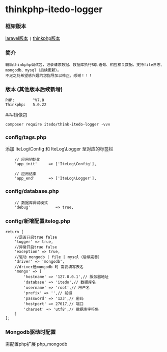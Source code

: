 # thinkphp-itedo-logger

### 框架版本
<a href="https://github.com/hzp0szl/itedo-logger">laravel版本</a>
` | `
<a href="https://github.com/hzp0szl/think-itedo-logger">thinkphp版本</a>

### 简介
	辅助thinkphp调试包，记录请求数据、数据库执行SQL语句、相应相关数据。支持file日志、mongodb、mysql（后续更新）。
	不足之处希望感兴趣的您指导加以修正。感谢！！！

### 版本 (其他版本后续新增)
```
PHP:        ^V7.0
Thinkphp:   5.0.22
```

###镜像包
```
composer require itedo/think-itedo-logger -vvv
```

### config/tags.php
添加 IteLog\Config 和 IteLog\Logger 至对应的标签栏
```
    // 应用初始化
    'app_init'     => ['IteLog\Config'],
    
    // 应用结束
    'app_end'      => ['IteLog\Logger'],
```
### config/database.php
```
    // 数据库调试模式
    'debug'           => true,
```
### config/新增配置itelog.php
```
return [
    //是否开启true false
    'logger' => true,
    //异常开启true false
    'exception' => true,
    //驱动 mongodb | file | mysql（后续完善）
    'driver' => 'mongodb',
    //driver是mongodb 时 需要填写表名
    'mongo' => [
        'hostname' => '127.0.0.1',// 服务器地址
        'database' => 'itedo',// 数据库名
        'username' => 'root',// 用户名
        'prefix' => '',// 前缀
        'password' => '123',// 密码
        'hostport' => 27017,// 端口
        'charset' => 'utf8',// 数据库字符集
    ]
];
```

### Mongodb驱动时配置
需配置php扩展  php_mongodb